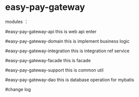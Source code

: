 # easy-pay-gateway

modules ： 

#easy-pay-gateway-api
this is web api enter 

#easy-pay-gateway-domain
this is implement business logic

#easy-pay-gateway-integration
this is integration ref service

#easy-pay-gateway-facade
this is facade 

#easy-pay-gateway-support
this is common util

#easy-pay-gateway-dao
this is database operation for mybatis

#change log

